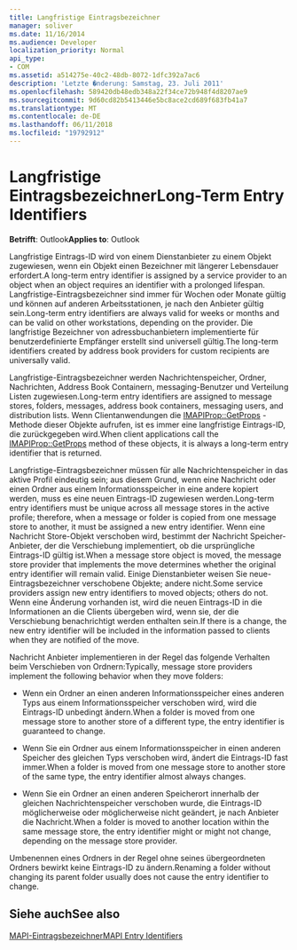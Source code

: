 ```yaml
---
title: Langfristige Eintragsbezeichner
manager: soliver
ms.date: 11/16/2014
ms.audience: Developer
localization_priority: Normal
api_type:
- COM
ms.assetid: a514275e-40c2-48db-8072-1dfc392a7ac6
description: 'Letzte �nderung: Samstag, 23. Juli 2011'
ms.openlocfilehash: 589420db48edb348a22f34ce72b948f4d8207ae9
ms.sourcegitcommit: 9d60cd82b5413446e5bc8ace2cd689f683fb41a7
ms.translationtype: MT
ms.contentlocale: de-DE
ms.lasthandoff: 06/11/2018
ms.locfileid: "19792912"
---
```

# <a name="long-term-entry-identifiers"></a><span data-ttu-id="e1738-103">Langfristige Eintragsbezeichner</span><span class="sxs-lookup"><span data-stu-id="e1738-103">Long-Term Entry Identifiers</span></span>

  
  
<span data-ttu-id="e1738-104">**Betrifft**: Outlook</span><span class="sxs-lookup"><span data-stu-id="e1738-104">**Applies to**: Outlook</span></span> 
  
<span data-ttu-id="e1738-105">Langfristige Eintrags-ID wird von einem Dienstanbieter zu einem Objekt zugewiesen, wenn ein Objekt einen Bezeichner mit längerer Lebensdauer erfordert.</span><span class="sxs-lookup"><span data-stu-id="e1738-105">A long-term entry identifier is assigned by a service provider to an object when an object requires an identifier with a prolonged lifespan.</span></span> <span data-ttu-id="e1738-106">Langfristige-Eintragsbezeichner sind immer für Wochen oder Monate gültig und können auf anderen Arbeitsstationen, je nach den Anbieter gültig sein.</span><span class="sxs-lookup"><span data-stu-id="e1738-106">Long-term entry identifiers are always valid for weeks or months and can be valid on other workstations, depending on the provider.</span></span> <span data-ttu-id="e1738-107">Die langfristige Bezeichner von adressbuchanbietern implementierte für benutzerdefinierte Empfänger erstellt sind universell gültig.</span><span class="sxs-lookup"><span data-stu-id="e1738-107">The long-term identifiers created by address book providers for custom recipients are universally valid.</span></span> 
  
<span data-ttu-id="e1738-108">Langfristige-Eintragsbezeichner werden Nachrichtenspeicher, Ordner, Nachrichten, Address Book Containern, messaging-Benutzer und Verteilung Listen zugewiesen.</span><span class="sxs-lookup"><span data-stu-id="e1738-108">Long-term entry identifiers are assigned to message stores, folders, messages, address book containers, messaging users, and distribution lists.</span></span> <span data-ttu-id="e1738-109">Wenn Clientanwendungen die [IMAPIProp::GetProps](imapiprop-getprops.md) -Methode dieser Objekte aufrufen, ist es immer eine langfristige Eintrags-ID, die zurückgegeben wird.</span><span class="sxs-lookup"><span data-stu-id="e1738-109">When client applications call the [IMAPIProp::GetProps](imapiprop-getprops.md) method of these objects, it is always a long-term entry identifier that is returned.</span></span> 
  
<span data-ttu-id="e1738-110">Langfristige-Eintragsbezeichner müssen für alle Nachrichtenspeicher in das aktive Profil eindeutig sein; aus diesem Grund, wenn eine Nachricht oder einen Ordner aus einem Informationsspeicher in eine andere kopiert werden, muss es eine neuen Eintrags-ID zugewiesen werden.</span><span class="sxs-lookup"><span data-stu-id="e1738-110">Long-term entry identifiers must be unique across all message stores in the active profile; therefore, when a message or folder is copied from one message store to another, it must be assigned a new entry identifier.</span></span> <span data-ttu-id="e1738-111">Wenn eine Nachricht Store-Objekt verschoben wird, bestimmt der Nachricht Speicher-Anbieter, der die Verschiebung implementiert, ob die ursprüngliche Eintrags-ID gültig ist.</span><span class="sxs-lookup"><span data-stu-id="e1738-111">When a message store object is moved, the message store provider that implements the move determines whether the original entry identifier will remain valid.</span></span> <span data-ttu-id="e1738-112">Einige Dienstanbieter weisen Sie neue-Eintragsbezeichner verschobene Objekte; andere nicht.</span><span class="sxs-lookup"><span data-stu-id="e1738-112">Some service providers assign new entry identifiers to moved objects; others do not.</span></span> <span data-ttu-id="e1738-113">Wenn eine Änderung vorhanden ist, wird die neuen Eintrags-ID in die Informationen an die Clients übergeben wird, wenn sie, der die Verschiebung benachrichtigt werden enthalten sein.</span><span class="sxs-lookup"><span data-stu-id="e1738-113">If there is a change, the new entry identifier will be included in the information passed to clients when they are notified of the move.</span></span> 
  
<span data-ttu-id="e1738-114">Nachricht Anbieter implementieren in der Regel das folgende Verhalten beim Verschieben von Ordnern:</span><span class="sxs-lookup"><span data-stu-id="e1738-114">Typically, message store providers implement the following behavior when they move folders:</span></span>
  
- <span data-ttu-id="e1738-115">Wenn ein Ordner an einen anderen Informationsspeicher eines anderen Typs aus einem Informationsspeicher verschoben wird, wird die Eintrags-ID unbedingt ändern.</span><span class="sxs-lookup"><span data-stu-id="e1738-115">When a folder is moved from one message store to another store of a different type, the entry identifier is guaranteed to change.</span></span>
    
- <span data-ttu-id="e1738-116">Wenn Sie ein Ordner aus einem Informationsspeicher in einen anderen Speicher des gleichen Typs verschoben wird, ändert die Eintrags-ID fast immer.</span><span class="sxs-lookup"><span data-stu-id="e1738-116">When a folder is moved from one message store to another store of the same type, the entry identifier almost always changes.</span></span>
    
- <span data-ttu-id="e1738-117">Wenn Sie ein Ordner an einen anderen Speicherort innerhalb der gleichen Nachrichtenspeicher verschoben wurde, die Eintrags-ID möglicherweise oder möglicherweise nicht geändert, je nach Anbieter die Nachricht.</span><span class="sxs-lookup"><span data-stu-id="e1738-117">When a folder is moved to another location within the same message store, the entry identifier might or might not change, depending on the message store provider.</span></span>
    
<span data-ttu-id="e1738-118">Umbenennen eines Ordners in der Regel ohne seines übergeordneten Ordners bewirkt keine Eintrags-ID zu ändern.</span><span class="sxs-lookup"><span data-stu-id="e1738-118">Renaming a folder without changing its parent folder usually does not cause the entry identifier to change.</span></span> 
  
## <a name="see-also"></a><span data-ttu-id="e1738-119">Siehe auch</span><span class="sxs-lookup"><span data-stu-id="e1738-119">See also</span></span>



[<span data-ttu-id="e1738-120">MAPI-Eintragsbezeichner</span><span class="sxs-lookup"><span data-stu-id="e1738-120">MAPI Entry Identifiers</span></span>](mapi-entry-identifiers.md)

